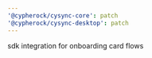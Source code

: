 ```yaml
---
'@cypherock/cysync-core': patch
'@cypherock/cysync-desktop': patch
---
```


sdk integration for onboarding card flows
